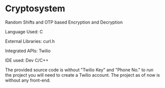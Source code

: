 # Cryptosystem
Random Shifts and OTP based Encryption and Decryption

Language Used: C 

External Libraries: curl.h 

Integrated APIs: Twilio 

IDE used: Dev C/C++ 

The provided source code is without "Twilio Key" and "Phone No." to run the project you will need to create a Twilio account.
The project as of now is without any front-end.

